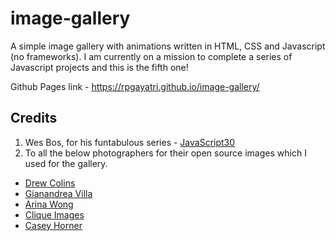 # image-gallery

A simple image gallery with animations written in HTML, CSS and Javascript (no frameworks). I am currently on a mission to complete a series of Javascript projects and this is the fifth one!

Github Pages link - https://rpgayatri.github.io/image-gallery/

## Credits
1. Wes Bos, for his funtabulous series - [JavaScript30](https://javascript30.com/)
2. To all the below photographers for their open source images which I used for the gallery.
 * [Drew Colins](https://unsplash.com/photos/LIEQsu5JuoM )
 * [Gianandrea Villa](https://unsplash.com/photos/LkHXBKpwhZ8)
 * [Arina Wong](https://unsplash.com/photos/GNE9bfYY1hw)
 * [Clique Images](https://unsplash.com/photos/hSB2HmJYaTo)
 * [Casey Horner](https://unsplash.com/photos/p69o_a7XqDM)
